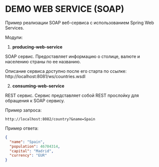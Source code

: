 # DEMO WEB SERVICE (SOAP)

Пример реализации SOAP веб-сервиса с использованием Spring Web Services.

Модули:

1. __producing-web-service__ </br>

SOAP сервис. Предоставляет информацию о столице, валюте и населению страны по ее названию.
 
Описание сервиса доступно после его старта по ссылке: http://localhost:8081/ws/countries.wsdl  

2. __consuming-web-service__ </br>

REST сервис. Сервис представляет собой REST прослойку для обращения к SOAP сервису.

Пример запроса:

```
http://localhost:8082/country?&name=Spain
```

Пример ответа:

```json
{
  "name": "Spain",
  "population": 46704314,
  "capital": "Madrid",
  "currency": "EUR"
}
```






